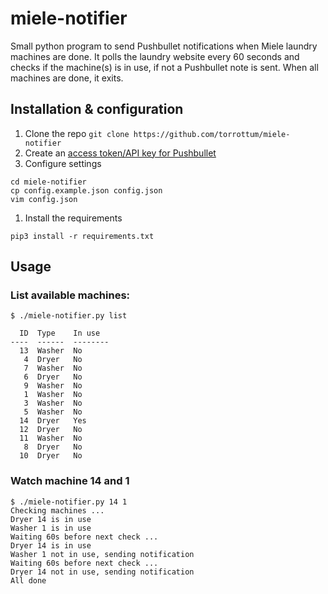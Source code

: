 # miele-notifier
Small python program to send Pushbullet notifications when Miele laundry machines are done.
It polls the laundry website every 60 seconds and checks if the machine(s) is in use, if not a Pushbullet note is sent. When all machines are done, it exits.

## Installation & configuration
1. Clone the repo `git clone https://github.com/torrottum/miele-notifier`
1. Create an [access token/API key for Pushbullet](https://www.pushbullet.com/#settings/account)
1. Configure settings
```
cd miele-notifier
cp config.example.json config.json
vim config.json
```
1. Install the requirements
```
pip3 install -r requirements.txt
```

## Usage

### List available machines:
```
$ ./miele-notifier.py list

  ID  Type    In use
----  ------  --------
  13  Washer  No
   4  Dryer   No
   7  Washer  No
   6  Dryer   No
   9  Washer  No
   1  Washer  No
   3  Washer  No
   5  Washer  No
  14  Dryer   Yes
  12  Dryer   No
  11  Washer  No
   8  Dryer   No
  10  Dryer   No
```

### Watch machine 14 and 1

```
$ ./miele-notifier.py 14 1
Checking machines ...
Dryer 14 is in use
Washer 1 is in use
Waiting 60s before next check ...
Dryer 14 is in use
Washer 1 not in use, sending notification
Waiting 60s before next check ...
Dryer 14 not in use, sending notification
All done
```
